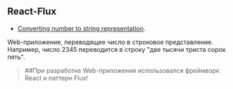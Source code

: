 ## React-Flux 
- [Converting number to string representation](https://maksimdubovyi.github.io/React-Flux/).

Web-приложение, переводящее число в строковое представление.
Например, число 2345 переводится в строку "две 
тысячи триста сорок пять".
> ##При разработке Web-приложения использовался фреймворк React и паттерн Flux!
